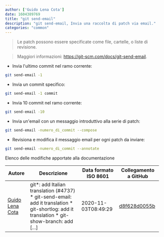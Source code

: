 ```yaml
---
author: ['Guido Lena Cota']
date: 1604389769
title: "git send-email"
description: "git send-email, Invia una raccolta di patch via email."
categories: "common"
---
```

> Le patch possono essere specificate come file, cartelle, o liste di revisione.

> Maggiori informazioni: <https://git-scm.com/docs/git-send-email>.

- Invia l'ultimo commit nel ramo corrente:

```bash
git send-email -1
```

- Invia un commit specifico:

```bash
git send-email -1 commit
```

- Invia 10 commit nel ramo corrente:

```bash
git send-email -10
```

- Invia un'email con un messaggio introduttivo alla serie di patch:

```bash
git send-email -numero_di_commit --compose
```

- Revisiona e modifica il messaggio email per ogni patch da inviare:

```bash
git send-email -numero_di_commit --annotate
```
Elenco delle modifiche apportate alla documentazione


Autore | Descrizione | Data formato ISO 8601 | Collegamento a GitHub
------|-----|-----|-----
[Guido Lena Cota](mailto:guido.lenacota@gmail.com) | git*: add Italian translation (#4737) * git-send-email: add it translation * git-shortlog: add it translation * git-show-branch: add [...] | 2020-11-03T08:49:29 | [d8f628d0055b](https://github.com/tldr-pages/tldr/commit/d8f628d0055bff98d5d64a811ea6349dfe245116)

